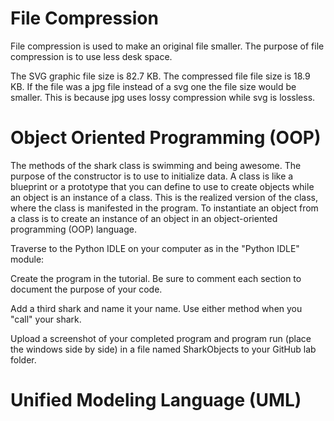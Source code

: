# File Compression

File compression is used to make an original file smaller. The purpose of file compression is to use less desk space. 

The SVG graphic file size is 82.7 KB. The compressed file file size is 18.9 KB. If the file was a jpg file instead of a svg one the file size would be smaller. This is because jpg uses lossy compression while svg is lossless.

# Object Oriented Programming (OOP)

The methods of the shark class is swimming and being awesome. 
The purpose of the constructor is to use to initialize data.
A class is like a blueprint or a prototype that you can define to use to create objects while an object is an instance of a class. This is the realized version of the class, where the class is manifested in the program. To instantiate an object from a class is to create an instance of an object in an object-oriented programming (OOP) language.

Traverse to the Python IDLE on your computer as in the "Python IDLE" module: 
 
 

Create the program in the tutorial. Be sure to comment each section to document the purpose of your code.   
 

Add a third shark and name it your name.  Use either method when you "call" your shark. 
 

Upload a screenshot of your completed program and program run (place the windows side by side) in a file named SharkObjects to your GitHub lab folder. 
 
# Unified Modeling Language (UML)

